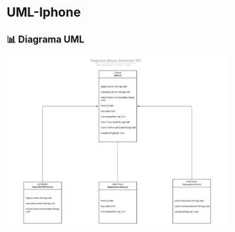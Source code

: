 # UML-Iphone



## 📊 Diagrama UML
<p align="center">
  <img src="docs/diagramaUML.png" alt="Diagrama de Classes">
</p>
